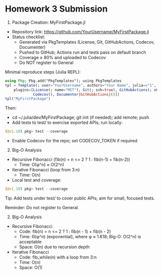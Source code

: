 # Homework 3 Submission

1) Package Creation: MyFirstPackage.jl
- Repository link: https://github.com/YourUsername/MyFirstPackage.jl
- Status checklist:
  - Generated via PkgTemplates (License, Git, GitHubActions, Codecov, Documenter)
  - Pushed to GitHub; Actions run and tests pass on default branch
  - Coverage ≥ 80% and uploaded to Codecov
  - Do NOT register to General

Minimal reproduce steps (Julia REPL):
```julia
using Pkg; Pkg.add("PkgTemplates"); using PkgTemplates
tpl = Template(; user="YourUsername", authors="Your Name", julia=v"1",
    plugins=[License(; name="MIT"), Git(; ssh=true), GitHubActions(; x86=false),
             Codecov(), Documenter{GitHubActions}()])
tpl("MyFirstPackage")
```
Then:
- cd ~/.julia/dev/MyFirstPackage; git init (if needed); add remote; push
- Add tests to test/ to exercise exported APIs; run locally:
```julia
(@v1.10) pkg> test --coverage
```
- Enable Codecov for the repo; set CODECOV_TOKEN if required

2) Big-O Analysis
- Recursive Fibonacci (fib(n) = n <= 2 ? 1 : fib(n-1) + fib(n-2))
  - Time: O(φ^n) ≈ O(2^n)
- Iterative Fibonacci (loop from 3:n)
  - Time: O(n)
- Local test and coverage:
```julia
(@v1.10) pkg> test --coverage
```
Tip: Add tests under test/ to cover public APIs; aim for small, focused tests.

Reminder: Do not register to General.

2) Big-O Analysis
- Recursive Fibonacci
  - Code: fib(n) = n <= 2 ? 1 : fib(n - 1) + fib(n - 2)
  - Time: Θ(φ^n) (exponential), where φ ≈ 1.618; Big-O: O(2^n) is acceptable
  - Space: O(n) due to recursion depth
- Iterative Fibonacci
  - Code: fib_while(n) with a loop from 3:n
  - Time: O(n)
  - Space: O(1)
